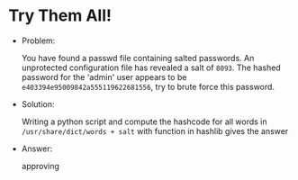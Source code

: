 # Try Them All!

* Problem:

  You have found a passwd file containing salted passwords. An unprotected configuration file has revealed a salt of `8093`. The hashed password for the 'admin' user appears to be `e403394e95009842a555119622681556`, try to brute force this password.

* Solution:

  Writing a python script and compute the hashcode for all words in `/usr/share/dict/words + salt` with function in hashlib gives the answer

* Answer:
  
  approving



